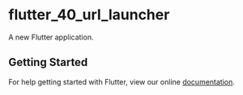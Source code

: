 # flutter_40_url_launcher

A new Flutter application.

## Getting Started

For help getting started with Flutter, view our online
[documentation](https://flutter.io/).
